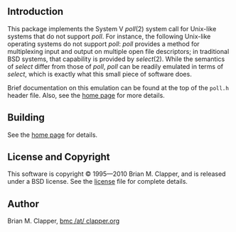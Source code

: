 ## Introduction

This package implements the System V *poll*(2) system call for Unix-like
systems that do not support *poll*. For instance, the following Unix-like
operating systems do not support *poll*: *poll* provides a method for
multiplexing input and output on multiple open file descriptors; in
traditional BSD systems, that capability is provided by *select*(2). While
the semantics of *select* differ from those of *poll*, *poll* can be
readily emulated in terms of *select*, which is exactly what this small
piece of software does.

Brief documentation on this emulation can be found at the top of the
`poll.h` header file. Also, see the [home page][] for more details.

[home page]: http://software.clapper.org/poll

## Building

See the [home page][] for details.

## License and Copyright

This software is copyright &copy; 1995—2010 Brian M. Clapper, and is released
under a BSD license. See the [license][] file for complete details.

[license]: http://software.clapper.org/poll/license.html

## Author

Brian M. Clapper, [bmc /at/ clapper.org][]

[bmc /at/ clapper.org]: mailto:bmc@clapper.org
